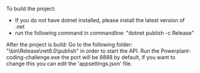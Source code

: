 To build the project:
- If you do not have dotnet installed, please install the latest version of .net
- run the following command in commandline: "dotnet publish -c Release"

After the project is build:
Go to the following folder: "\bin\Release\net6.0\publish" in order to start the API.
Run the Powerplant-coding-challenge.exe
the port will be 8888 by default, if you want to change this you can edit the 'appsettings.json' file.

